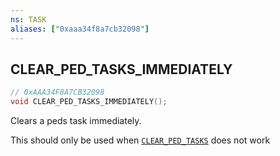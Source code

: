 ```yaml
---
ns: TASK
aliases: ["0xaaa34f8a7cb32098"]
---
```

## CLEAR_PED_TASKS_IMMEDIATELY

```c
// 0xAAA34F8A7CB32098
void CLEAR_PED_TASKS_IMMEDIATELY();
```

Clears a peds task immediately.

This should only be used when [`CLEAR_PED_TASKS`](#_0xE1EF3C1216AFF2CD) does not work


